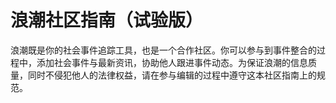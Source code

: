 # 浪潮社区指南（试验版）

浪潮既是你的社会事件追踪工具，也是一个合作社区。你可以参与到事件整合的过程中，添加社会事件与最新资讯，协助他人跟进事件动态。为保证浪潮的信息质量，同时不侵犯他人的法律权益，请在参与编辑的过程中遵守这本社区指南上的规范。

